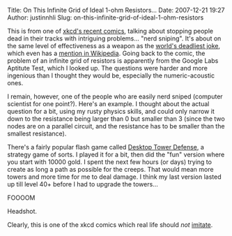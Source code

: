 Title: On This Infinite Grid of Ideal 1-ohm Resistors...
Date: 2007-12-21 19:27
Author: justinnhli
Slug: on-this-infinite-grid-of-ideal-1-ohm-resistors

This is from one of [xkcd's recent comics](http://www.xkcd.com/356/),
talking about stopping people dead in their tracks with intriguing
problems... "nerd sniping". It's about on the same level of
effectiveness as a weapon as the [world's deadliest
joke](http://www.youtube.com/watch?v=CjbYNgIi5ss), which even has a
[mention in
Wikipedia](http://en.wikipedia.org/wiki/The_funniest_joke_in_the_world).
Going back to the comic, the problem of an infinite grid of resistors is
apparently from the Google Labs Aptitute Test, which I looked up. The
questions were harder and more ingenious than I thought they would be,
especially the numeric-acoustic ones.

I remain, however, one of the people who are easily nerd sniped
(computer scientist for one point?). Here's an example. I thought about
the actual question for a bit, using my rusty physics skills, and could
only narrow it down to the resistance being larger than 0 but smaller
than 3 (since the two nodes are on a parallel circuit, and the
resistance has to be smaller than the smallest resistance).

There's a fairly popular flash game called [Desktop Tower
Defense](http://www.handdrawngames.com/DesktopTD/Game.asp), a strategy
game of sorts. I played it for a bit, then did the "fun" version where
you start with 10000 gold. I spent the next few hours (or days) trying
to create as long a path as possible for the creeps. That would mean
more towers and more time for me to deal damage. I think my last version
lasted up till level 40+ before I had to upgrade the towers...

FOOOOM

Headshot.

Clearly, this is one of the xkcd comics which real life should <span
style="font-style:italic;">not</span>
[imitate](http://en.wikipedia.org/wiki/Xkcd#.22Life_Imitates_xkcd.22).

